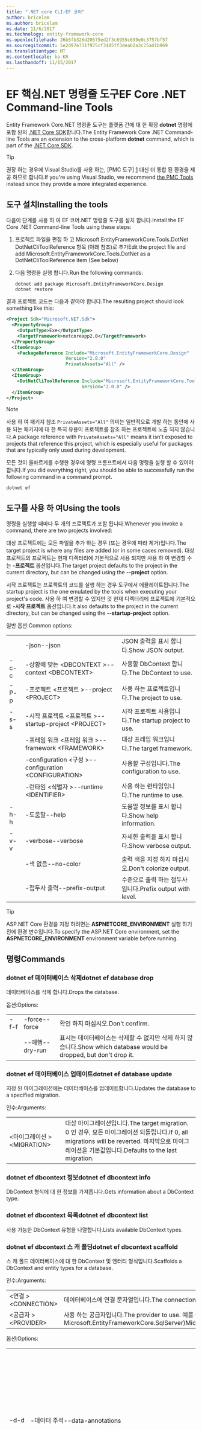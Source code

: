 ```yaml
---
title: ".NET core CLI-EF 코어"
author: bricelam
ms.author: bricelam
ms.date: 11/6/2017
ms.technology: entity-framework-core
ms.openlocfilehash: 26b5fb326d20575ed2f3c6955c699e0c3757bf57
ms.sourcegitcommit: 5e2d97e731f975cf3405ff3deab2a3c75ad1b969
ms.translationtype: MT
ms.contentlocale: ko-KR
ms.lasthandoff: 11/15/2017
---
```

<a name="ef-core-net-command-line-tools"></a><span data-ttu-id="443fa-102">EF 핵심.NET 명령줄 도구</span><span class="sxs-lookup"><span data-stu-id="443fa-102">EF Core .NET Command-line Tools</span></span>
===============================
<span data-ttu-id="443fa-103">Entity Framework Core.NET 명령줄 도구는 플랫폼 간에 대 한 확장 **dotnet** 명령에 포함 된의 [.NET Core SDK][2]합니다.</span><span class="sxs-lookup"><span data-stu-id="443fa-103">The Entity Framework Core .NET Command-line Tools are an extension to the cross-platform **dotnet** command, which is part of the [.NET Core SDK][2].</span></span>

> [!TIP]
> <span data-ttu-id="443fa-104">권장 하는 경우에 Visual Studio를 사용 하는, [PMC 도구] [ 1] 대신 더 통합 된 환경을 제공 하므로 합니다.</span><span class="sxs-lookup"><span data-stu-id="443fa-104">If you're using Visual Studio, we recommend [the PMC Tools][1] instead since they provide a more integrated experience.</span></span>

<a name="installing-the-tools"></a><span data-ttu-id="443fa-105">도구 설치</span><span class="sxs-lookup"><span data-stu-id="443fa-105">Installing the tools</span></span>
--------------------
<span data-ttu-id="443fa-106">다음이 단계를 사용 하 여 EF 코어.NET 명령줄 도구를 설치 합니다.</span><span class="sxs-lookup"><span data-stu-id="443fa-106">Install the EF Core .NET Command-line Tools using these steps:</span></span>

1. <span data-ttu-id="443fa-107">프로젝트 파일을 편집 하 고 Microsoft.EntityFrameworkCore.Tools.DotNet DotNetCliToolReference 항목 (아래 참조)로 추가</span><span class="sxs-lookup"><span data-stu-id="443fa-107">Edit the project file and add Microsoft.EntityFrameworkCore.Tools.DotNet as a DotNetCliToolReference item (See below)</span></span>
2. <span data-ttu-id="443fa-108">다음 명령을 실행 합니다.</span><span class="sxs-lookup"><span data-stu-id="443fa-108">Run the following commands:</span></span>

       dotnet add package Microsoft.EntityFrameworkCore.Design
       dotnet restore


<span data-ttu-id="443fa-109">결과 프로젝트 코드는 다음과 같아야 합니다.</span><span class="sxs-lookup"><span data-stu-id="443fa-109">The resulting project should look something like this:</span></span>

``` xml
<Project Sdk="Microsoft.NET.Sdk">
  <PropertyGroup>
    <OutputType>Exe</OutputType>
    <TargetFramework>netcoreapp2.0</TargetFramework>
  </PropertyGroup>
  <ItemGroup>
    <PackageReference Include="Microsoft.EntityFrameworkCore.Design"
                      Version="2.0.0"
                      PrivateAssets="All" />
  </ItemGroup>
  <ItemGroup>
    <DotNetCliToolReference Include="Microsoft.EntityFrameworkCore.Tools.DotNet"
                            Version="2.0.0" />
  </ItemGroup>
</Project>
```

> [!NOTE]
> <span data-ttu-id="443fa-110">사용 하 여 패키지 참조 `PrivateAssets="All"` 의미는 일반적으로 개발 하는 동안에 사용 되는 패키지에 대 한 특히 유용이 프로젝트를 참조 하는 프로젝트에 노출 되지 않습니다.</span><span class="sxs-lookup"><span data-stu-id="443fa-110">A package reference with `PrivateAssets="All"` means it isn't exposed to projects that reference this project, which is especially useful for packages that are typically only used during development.</span></span>

<span data-ttu-id="443fa-111">모든 것이 올바르게를 수행한 경우에 명령 프롬프트에서 다음 명령을 실행 할 수 있어야 합니다.</span><span class="sxs-lookup"><span data-stu-id="443fa-111">If you did everything right, you should be able to successfully run the following command in a command prompt.</span></span>

``` Console
dotnet ef
```

<a name="using-the-tools"></a><span data-ttu-id="443fa-112">도구를 사용 하 여</span><span class="sxs-lookup"><span data-stu-id="443fa-112">Using the tools</span></span>
---------------
<span data-ttu-id="443fa-113">명령을 실행할 때마다 두 개의 프로젝트가 포함 됩니다.</span><span class="sxs-lookup"><span data-stu-id="443fa-113">Whenever you invoke a command, there are two projects involved:</span></span>

<span data-ttu-id="443fa-114">대상 프로젝트에는 모든 파일을 추가 하는 경우 (또는 경우에 따라 제거)입니다.</span><span class="sxs-lookup"><span data-stu-id="443fa-114">The target project is where any files are added (or in some cases removed).</span></span> <span data-ttu-id="443fa-115">대상 프로젝트의 프로젝트는 현재 디렉터리에 기본적으로 사용 되지만 사용 하 여 변경할 수는 <nobr> **-프로젝트** </nobr> 옵션입니다.</span><span class="sxs-lookup"><span data-stu-id="443fa-115">The target project defaults to the project in the current directory, but can be changed using the <nobr>**--project**</nobr> option.</span></span>

<span data-ttu-id="443fa-116">시작 프로젝트는 프로젝트의 코드를 실행 하는 경우 도구에서 에뮬레이트됩니다.</span><span class="sxs-lookup"><span data-stu-id="443fa-116">The startup project is the one emulated by the tools when executing your project's code.</span></span> <span data-ttu-id="443fa-117">사용 하 여 변경할 수 있지만 것 현재 디렉터리에 프로젝트에 기본적으로 **-시작 프로젝트** 옵션입니다.</span><span class="sxs-lookup"><span data-stu-id="443fa-117">It also defaults to the project in the current directory, but can be changed using the **--startup-project** option.</span></span>

<span data-ttu-id="443fa-118">일반 옵션:</span><span class="sxs-lookup"><span data-stu-id="443fa-118">Common options:</span></span>

|    |                                  |                             |
| -- | -------------------------------- | --------------------------- |
|    | <span data-ttu-id="443fa-119">-json</span><span class="sxs-lookup"><span data-stu-id="443fa-119">--json</span></span>                           | <span data-ttu-id="443fa-120">JSON 출력을 표시 합니다.</span><span class="sxs-lookup"><span data-stu-id="443fa-120">Show JSON output.</span></span>           |
| <span data-ttu-id="443fa-121">-c</span><span class="sxs-lookup"><span data-stu-id="443fa-121">-c</span></span> | <span data-ttu-id="443fa-122">-상황에 맞는 \<DBCONTEXT ></span><span class="sxs-lookup"><span data-stu-id="443fa-122">--context \<DBCONTEXT></span></span>           | <span data-ttu-id="443fa-123">사용할 DbContext 합니다.</span><span class="sxs-lookup"><span data-stu-id="443fa-123">The DbContext to use.</span></span>       |
| <span data-ttu-id="443fa-124">-P</span><span class="sxs-lookup"><span data-stu-id="443fa-124">-p</span></span> | <span data-ttu-id="443fa-125">-프로젝트 \<프로젝트 ></span><span class="sxs-lookup"><span data-stu-id="443fa-125">--project \<PROJECT></span></span>             | <span data-ttu-id="443fa-126">사용 하는 프로젝트입니다.</span><span class="sxs-lookup"><span data-stu-id="443fa-126">The project to use.</span></span>         |
| <span data-ttu-id="443fa-127">-s</span><span class="sxs-lookup"><span data-stu-id="443fa-127">-s</span></span> | <span data-ttu-id="443fa-128">-시작 프로젝트 \<프로젝트 ></span><span class="sxs-lookup"><span data-stu-id="443fa-128">--startup-project \<PROJECT></span></span>     | <span data-ttu-id="443fa-129">시작 프로젝트 사용입니다.</span><span class="sxs-lookup"><span data-stu-id="443fa-129">The startup project to use.</span></span> |
|    | <span data-ttu-id="443fa-130">-프레임 워크 \<프레임 워크 ></span><span class="sxs-lookup"><span data-stu-id="443fa-130">--framework \<FRAMEWORK></span></span>         | <span data-ttu-id="443fa-131">대상 프레임 워크입니다.</span><span class="sxs-lookup"><span data-stu-id="443fa-131">The target framework.</span></span>       |
|    | <span data-ttu-id="443fa-132">-configuration \<구성 ></span><span class="sxs-lookup"><span data-stu-id="443fa-132">--configuration \<CONFIGURATION></span></span> | <span data-ttu-id="443fa-133">사용할 구성입니다.</span><span class="sxs-lookup"><span data-stu-id="443fa-133">The configuration to use.</span></span>   |
|    | <span data-ttu-id="443fa-134">-런타임 \<식별자 ></span><span class="sxs-lookup"><span data-stu-id="443fa-134">--runtime \<IDENTIFIER></span></span>          | <span data-ttu-id="443fa-135">사용 하는 런타임입니다.</span><span class="sxs-lookup"><span data-stu-id="443fa-135">The runtime to use.</span></span>         |
| <span data-ttu-id="443fa-136">-h</span><span class="sxs-lookup"><span data-stu-id="443fa-136">-h</span></span> | <span data-ttu-id="443fa-137">-도움말</span><span class="sxs-lookup"><span data-stu-id="443fa-137">--help</span></span>                           | <span data-ttu-id="443fa-138">도움말 정보를 표시 합니다.</span><span class="sxs-lookup"><span data-stu-id="443fa-138">Show help information.</span></span>      |
| <span data-ttu-id="443fa-139">-v</span><span class="sxs-lookup"><span data-stu-id="443fa-139">-v</span></span> | <span data-ttu-id="443fa-140">-verbose</span><span class="sxs-lookup"><span data-stu-id="443fa-140">--verbose</span></span>                        | <span data-ttu-id="443fa-141">자세한 출력을 표시 합니다.</span><span class="sxs-lookup"><span data-stu-id="443fa-141">Show verbose output.</span></span>        |
|    | <span data-ttu-id="443fa-142">-색 없음</span><span class="sxs-lookup"><span data-stu-id="443fa-142">--no-color</span></span>                       | <span data-ttu-id="443fa-143">출력 색을 지정 하지 마십시오.</span><span class="sxs-lookup"><span data-stu-id="443fa-143">Don't colorize output.</span></span>      |
|    | <span data-ttu-id="443fa-144">-접두사 출력</span><span class="sxs-lookup"><span data-stu-id="443fa-144">--prefix-output</span></span>                  | <span data-ttu-id="443fa-145">수준으로 출력 하는 접두사입니다.</span><span class="sxs-lookup"><span data-stu-id="443fa-145">Prefix output with level.</span></span>   |


> [!TIP]
> <span data-ttu-id="443fa-146">ASP.NET Core 환경을 지정 하려면는 **ASPNETCORE_ENVIRONMENT** 실행 하기 전에 환경 변수입니다.</span><span class="sxs-lookup"><span data-stu-id="443fa-146">To specify the ASP.NET Core environment, set the **ASPNETCORE_ENVIRONMENT** environment variable before running.</span></span>

<a name="commands"></a><span data-ttu-id="443fa-147">명령</span><span class="sxs-lookup"><span data-stu-id="443fa-147">Commands</span></span>
--------

### <a name="dotnet-ef-database-drop"></a><span data-ttu-id="443fa-148">dotnet ef 데이터베이스 삭제</span><span class="sxs-lookup"><span data-stu-id="443fa-148">dotnet ef database drop</span></span>

<span data-ttu-id="443fa-149">데이터베이스를 삭제 합니다.</span><span class="sxs-lookup"><span data-stu-id="443fa-149">Drops the database.</span></span>

<span data-ttu-id="443fa-150">옵션:</span><span class="sxs-lookup"><span data-stu-id="443fa-150">Options:</span></span>

|    |           |                                                          |
| -- | --------- | -------------------------------------------------------- |
| <span data-ttu-id="443fa-151">-f</span><span class="sxs-lookup"><span data-stu-id="443fa-151">-f</span></span> | <span data-ttu-id="443fa-152">-force</span><span class="sxs-lookup"><span data-stu-id="443fa-152">--force</span></span>   | <span data-ttu-id="443fa-153">확인 하지 마십시오.</span><span class="sxs-lookup"><span data-stu-id="443fa-153">Don't confirm.</span></span>                                           |
|    | <span data-ttu-id="443fa-154">--예행</span><span class="sxs-lookup"><span data-stu-id="443fa-154">--dry-run</span></span> | <span data-ttu-id="443fa-155">표시는 데이터베이스는 삭제할 수 없지만 삭제 하지 않습니다.</span><span class="sxs-lookup"><span data-stu-id="443fa-155">Show which database would be dropped, but don't drop it.</span></span> |

### <a name="dotnet-ef-database-update"></a><span data-ttu-id="443fa-156">dotnet ef 데이터베이스 업데이트</span><span class="sxs-lookup"><span data-stu-id="443fa-156">dotnet ef database update</span></span>

<span data-ttu-id="443fa-157">지정 된 마이그레이션에는 데이터베이스를 업데이트합니다.</span><span class="sxs-lookup"><span data-stu-id="443fa-157">Updates the database to a specified migration.</span></span>

<span data-ttu-id="443fa-158">인수:</span><span class="sxs-lookup"><span data-stu-id="443fa-158">Arguments:</span></span>

|              |                                                                                              |
| ------------ | ---------------------------------------------------------------------------------------------|
| <span data-ttu-id="443fa-159">\<마이그레이션 ></span><span class="sxs-lookup"><span data-stu-id="443fa-159">\<MIGRATION></span></span> | <span data-ttu-id="443fa-160">대상 마이그레이션입니다.</span><span class="sxs-lookup"><span data-stu-id="443fa-160">The target migration.</span></span> <span data-ttu-id="443fa-161">0 인 경우, 모든 마이그레이션 되돌립니다.</span><span class="sxs-lookup"><span data-stu-id="443fa-161">If 0, all migrations will be reverted.</span></span> <span data-ttu-id="443fa-162">마지막으로 마이그레이션을 기본값입니다.</span><span class="sxs-lookup"><span data-stu-id="443fa-162">Defaults to the last migration.</span></span> |

### <a name="dotnet-ef-dbcontext-info"></a><span data-ttu-id="443fa-163">dotnet ef dbcontext 정보</span><span class="sxs-lookup"><span data-stu-id="443fa-163">dotnet ef dbcontext info</span></span>

<span data-ttu-id="443fa-164">DbContext 형식에 대 한 정보를 가져옵니다.</span><span class="sxs-lookup"><span data-stu-id="443fa-164">Gets information about a DbContext type.</span></span>

### <a name="dotnet-ef-dbcontext-list"></a><span data-ttu-id="443fa-165">dotnet ef dbcontext 목록</span><span class="sxs-lookup"><span data-stu-id="443fa-165">dotnet ef dbcontext list</span></span>

<span data-ttu-id="443fa-166">사용 가능한 DbContext 유형을 나열합니다.</span><span class="sxs-lookup"><span data-stu-id="443fa-166">Lists available DbContext types.</span></span>

### <a name="dotnet-ef-dbcontext-scaffold"></a><span data-ttu-id="443fa-167">dotnet ef dbcontext 스 캐 폴딩</span><span class="sxs-lookup"><span data-stu-id="443fa-167">dotnet ef dbcontext scaffold</span></span>

<span data-ttu-id="443fa-168">스 캐 폴드 데이터베이스에 대 한 DbContext 및 엔터티 형식입니다.</span><span class="sxs-lookup"><span data-stu-id="443fa-168">Scaffolds a DbContext and entity types for a database.</span></span>

<span data-ttu-id="443fa-169">인수:</span><span class="sxs-lookup"><span data-stu-id="443fa-169">Arguments:</span></span>

|               |                                                                     |
| ------------- | ------------------------------------------------------------------- |
| <span data-ttu-id="443fa-170">\<연결 ></span><span class="sxs-lookup"><span data-stu-id="443fa-170">\<CONNECTION></span></span> | <span data-ttu-id="443fa-171">데이터베이스에 연결 문자열입니다.</span><span class="sxs-lookup"><span data-stu-id="443fa-171">The connection string to the database.</span></span>                              |
| <span data-ttu-id="443fa-172">\<공급자 ></span><span class="sxs-lookup"><span data-stu-id="443fa-172">\<PROVIDER></span></span>   | <span data-ttu-id="443fa-173">사용 하는 공급자입니다.</span><span class="sxs-lookup"><span data-stu-id="443fa-173">The provider to use.</span></span> <span data-ttu-id="443fa-174">예를 들어</span><span class="sxs-lookup"><span data-stu-id="443fa-174">(E.g.</span></span> <span data-ttu-id="443fa-175">Microsoft.EntityFrameworkCore.SqlServer)</span><span class="sxs-lookup"><span data-stu-id="443fa-175">Microsoft.EntityFrameworkCore.SqlServer)</span></span> |

<span data-ttu-id="443fa-176">옵션:</span><span class="sxs-lookup"><span data-stu-id="443fa-176">Options:</span></span>

|                 |                                         |                                                          |
| --------------- | --------------------------------------- | -------------------------------------------------------- |
| <span data-ttu-id="443fa-177"><nobr>-d</nobr></span><span class="sxs-lookup"><span data-stu-id="443fa-177"><nobr>-d</nobr></span></span> |       <span data-ttu-id="443fa-178">-데이터 주석</span><span class="sxs-lookup"><span data-stu-id="443fa-178">--data-annotations</span></span>                | <span data-ttu-id="443fa-179">(사용 가능한) 위치 모델을 구성 하려면 특성을 사용 합니다.</span><span class="sxs-lookup"><span data-stu-id="443fa-179">Use attributes to configure the model (where possible).</span></span> <span data-ttu-id="443fa-180">생략 하면 fluent API만 사용 됩니다.</span><span class="sxs-lookup"><span data-stu-id="443fa-180">If omitted, only the fluent API is used.</span></span> |
|       <span data-ttu-id="443fa-181">-c</span><span class="sxs-lookup"><span data-stu-id="443fa-181">-c</span></span>        |       <span data-ttu-id="443fa-182">-상황에 맞는 \<이름 ></span><span class="sxs-lookup"><span data-stu-id="443fa-182">--context \<NAME></span></span>                 | <span data-ttu-id="443fa-183">DbContext의 이름입니다.</span><span class="sxs-lookup"><span data-stu-id="443fa-183">The name of the DbContext.</span></span>                               |
|       <span data-ttu-id="443fa-184">-f</span><span class="sxs-lookup"><span data-stu-id="443fa-184">-f</span></span>        |       <span data-ttu-id="443fa-185">-force</span><span class="sxs-lookup"><span data-stu-id="443fa-185">--force</span></span>                           | <span data-ttu-id="443fa-186">기존 파일을 덮어씁니다.</span><span class="sxs-lookup"><span data-stu-id="443fa-186">Overwrite existing files.</span></span>                                |
|       <span data-ttu-id="443fa-187">-o</span><span class="sxs-lookup"><span data-stu-id="443fa-187">-o</span></span>        |       <span data-ttu-id="443fa-188">-출력-dir \<경로 ></span><span class="sxs-lookup"><span data-stu-id="443fa-188">--output-dir \<PATH></span></span>              | <span data-ttu-id="443fa-189">에 파일을 넣을 디렉터리입니다.</span><span class="sxs-lookup"><span data-stu-id="443fa-189">The directory to put files in.</span></span> <span data-ttu-id="443fa-190">경로 프로젝트 디렉터리에 상대적입니다.</span><span class="sxs-lookup"><span data-stu-id="443fa-190">Paths are relative to the project directory.</span></span> |
|                 | <span data-ttu-id="443fa-191"><nobr>-스키마 \<SCHEMA_NAME >...</nobr></span><span class="sxs-lookup"><span data-stu-id="443fa-191"><nobr>--schema \<SCHEMA_NAME>...</nobr></span></span> | <span data-ttu-id="443fa-192">에 대 한 엔터티 형식을 생성 하는 테이블의 스키마입니다.</span><span class="sxs-lookup"><span data-stu-id="443fa-192">The schemas of tables to generate entity types for.</span></span>      |
|       <span data-ttu-id="443fa-193">-t</span><span class="sxs-lookup"><span data-stu-id="443fa-193">-t</span></span>        |       <span data-ttu-id="443fa-194">-테이블 \<TABLE_NAME >...</span><span class="sxs-lookup"><span data-stu-id="443fa-194">--table \<TABLE_NAME>...</span></span>          | <span data-ttu-id="443fa-195">엔터티 형식에 대 한 생성을 위한 테이블입니다.</span><span class="sxs-lookup"><span data-stu-id="443fa-195">The tables to generate entity types for.</span></span>                 |
|                 |       <span data-ttu-id="443fa-196">-이름-데이터베이스-사용</span><span class="sxs-lookup"><span data-stu-id="443fa-196">--use-database-names</span></span>              | <span data-ttu-id="443fa-197">데이터베이스에서 직접 테이블 및 열 이름을 사용 합니다.</span><span class="sxs-lookup"><span data-stu-id="443fa-197">Use table and column names directly from the database.</span></span>   |

### <a name="dotnet-ef-migrations-add"></a><span data-ttu-id="443fa-198">dotnet ef 마이그레이션 추가</span><span class="sxs-lookup"><span data-stu-id="443fa-198">dotnet ef migrations add</span></span>

<span data-ttu-id="443fa-199">새 마이그레이션을 추가합니다.</span><span class="sxs-lookup"><span data-stu-id="443fa-199">Adds a new migration.</span></span>

<span data-ttu-id="443fa-200">인수:</span><span class="sxs-lookup"><span data-stu-id="443fa-200">Arguments:</span></span>

|         |                            |
| ------- | -------------------------- |
| <span data-ttu-id="443fa-201">\<이름 ></span><span class="sxs-lookup"><span data-stu-id="443fa-201">\<NAME></span></span> | <span data-ttu-id="443fa-202">마이그레이션의 이름입니다.</span><span class="sxs-lookup"><span data-stu-id="443fa-202">The name of the migration.</span></span> |

<span data-ttu-id="443fa-203">옵션:</span><span class="sxs-lookup"><span data-stu-id="443fa-203">Options:</span></span>

|                 |                                   |                                                                |
| --------------- |---------------------------------- | -------------------------------------------------------------- |
| <span data-ttu-id="443fa-204"><nobr>-o</nobr></span><span class="sxs-lookup"><span data-stu-id="443fa-204"><nobr>-o</nobr></span></span> | <span data-ttu-id="443fa-205"><nobr>-출력-dir \<경로 ></nobr></span><span class="sxs-lookup"><span data-stu-id="443fa-205"><nobr>--output-dir \<PATH></nobr></span></span> | <span data-ttu-id="443fa-206">사용할 디렉터리 (및 하위 네임 스페이스).</span><span class="sxs-lookup"><span data-stu-id="443fa-206">The directory (and sub-namespace) to use.</span></span> <span data-ttu-id="443fa-207">경로 프로젝트 디렉터리에 상대적입니다.</span><span class="sxs-lookup"><span data-stu-id="443fa-207">Paths are relative to the project directory.</span></span> <span data-ttu-id="443fa-208">기본값은 "마이그레이션"입니다.</span><span class="sxs-lookup"><span data-stu-id="443fa-208">Defaults to "Migrations".</span></span> |

### <a name="dotnet-ef-migrations-list"></a><span data-ttu-id="443fa-209">dotnet ef 마이그레이션 목록</span><span class="sxs-lookup"><span data-stu-id="443fa-209">dotnet ef migrations list</span></span>

<span data-ttu-id="443fa-210">사용 가능한 마이그레이션을 나열합니다.</span><span class="sxs-lookup"><span data-stu-id="443fa-210">Lists available migrations.</span></span>

### <a name="dotnet-ef-migrations-remove"></a><span data-ttu-id="443fa-211">dotnet ef 마이그레이션 제거</span><span class="sxs-lookup"><span data-stu-id="443fa-211">dotnet ef migrations remove</span></span>

<span data-ttu-id="443fa-212">마지막 마이그레이션을 제거합니다.</span><span class="sxs-lookup"><span data-stu-id="443fa-212">Removes the last migration.</span></span>

<span data-ttu-id="443fa-213">옵션:</span><span class="sxs-lookup"><span data-stu-id="443fa-213">Options:</span></span>

|    |         |                                                                       |
| -- | ------- | --------------------------------------------------------------------- |
| <span data-ttu-id="443fa-214">-f</span><span class="sxs-lookup"><span data-stu-id="443fa-214">-f</span></span> | <span data-ttu-id="443fa-215">-force</span><span class="sxs-lookup"><span data-stu-id="443fa-215">--force</span></span> | <span data-ttu-id="443fa-216">마이그레이션 데이터베이스에 적용 된 경우 참조를 확인 하지 마십시오.</span><span class="sxs-lookup"><span data-stu-id="443fa-216">Don't check to see if the migration has been applied to the database.</span></span> |

### <a name="dotnet-ef-migrations-script"></a><span data-ttu-id="443fa-217">dotnet ef 마이그레이션 스크립트</span><span class="sxs-lookup"><span data-stu-id="443fa-217">dotnet ef migrations script</span></span>

<span data-ttu-id="443fa-218">마이그레이션의 SQL 스크립트를 생성합니다.</span><span class="sxs-lookup"><span data-stu-id="443fa-218">Generates a SQL script from migrations.</span></span>

<span data-ttu-id="443fa-219">인수:</span><span class="sxs-lookup"><span data-stu-id="443fa-219">Arguments:</span></span>

|         |                                                               |
| ------- | ------------------------------------------------------------- |
| <span data-ttu-id="443fa-220">\<></span><span class="sxs-lookup"><span data-stu-id="443fa-220">\<FROM></span></span> | <span data-ttu-id="443fa-221">마이그레이션을 시작 합니다.</span><span class="sxs-lookup"><span data-stu-id="443fa-221">The starting migration.</span></span> <span data-ttu-id="443fa-222">기본값은 0 (초기 데이터베이스)입니다.</span><span class="sxs-lookup"><span data-stu-id="443fa-222">Defaults to 0 (the initial database).</span></span> |
| <span data-ttu-id="443fa-223">\<></span><span class="sxs-lookup"><span data-stu-id="443fa-223">\<TO></span></span>   | <span data-ttu-id="443fa-224">끝의 마이그레이션입니다.</span><span class="sxs-lookup"><span data-stu-id="443fa-224">The ending migration.</span></span> <span data-ttu-id="443fa-225">마지막으로 마이그레이션을 기본값입니다.</span><span class="sxs-lookup"><span data-stu-id="443fa-225">Defaults to the last migration.</span></span>         |

<span data-ttu-id="443fa-226">옵션:</span><span class="sxs-lookup"><span data-stu-id="443fa-226">Options:</span></span>

|    |                  |                                                                    |
| -- | ---------------- | ------------------------------------------------------------------ |
| <span data-ttu-id="443fa-227">-o</span><span class="sxs-lookup"><span data-stu-id="443fa-227">-o</span></span> | <span data-ttu-id="443fa-228">-출력 \<파일 ></span><span class="sxs-lookup"><span data-stu-id="443fa-228">--output \<FILE></span></span> | <span data-ttu-id="443fa-229">결과를 쓸 파일입니다.</span><span class="sxs-lookup"><span data-stu-id="443fa-229">The file to write the result to.</span></span>                                   |
| <span data-ttu-id="443fa-230">-i</span><span class="sxs-lookup"><span data-stu-id="443fa-230">-i</span></span> | <span data-ttu-id="443fa-231">-idempotent</span><span class="sxs-lookup"><span data-stu-id="443fa-231">--idempotent</span></span>     | <span data-ttu-id="443fa-232">모든 마이그레이션에는 데이터베이스에서 사용할 수 있는 스크립트를 생성 합니다.</span><span class="sxs-lookup"><span data-stu-id="443fa-232">Generate a script that can be used on a database at any migration.</span></span> |


  [1]: powershell.md
  [2]: https://www.microsoft.com/net/core

